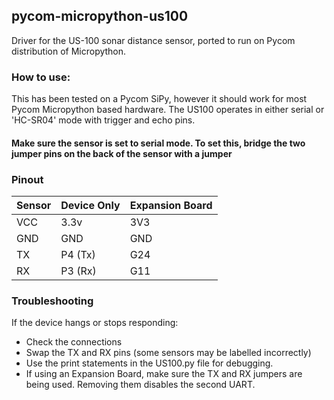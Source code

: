 ## pycom-micropython-us100
Driver for the US-100 sonar distance sensor, ported to run on Pycom distribution of Micropython.


### How to use:
This has been tested on a Pycom SiPy, however it should work for most Pycom Micropython based hardware. The US100 operates in either serial or 'HC-SR04' mode with trigger and echo pins.


#### Make sure the sensor is set to serial mode. To set this, bridge the two jumper pins on the back of the sensor with a jumper


### Pinout 
| Sensor | Device Only | Expansion Board |
| ---- |----- | --- |
| VCC | 3.3v | 3V3 |
| GND | GND| GND |
| TX | P4 (Tx) | G24 |
| RX | P3 (Rx)| G11 |

### Troubleshooting

If the device hangs or stops responding:
- Check the connections
- Swap the TX and RX pins (some sensors may be labelled incorrectly)
- Use the print statements in the US100.py file for debugging.  
- If using an Expansion Board, make sure the TX and RX jumpers are being used. Removing them disables the second UART.

